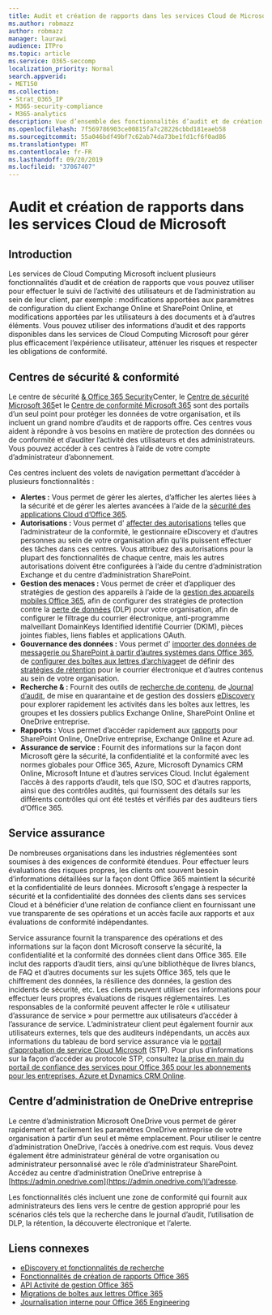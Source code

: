 ```yaml
---
title: Audit et création de rapports dans les services Cloud de Microsoft
ms.author: robmazz
author: robmazz
manager: laurawi
audience: ITPro
ms.topic: article
ms.service: O365-seccomp
localization_priority: Normal
search.appverid:
- MET150
ms.collection:
- Strat_O365_IP
- M365-security-compliance
- M365-analytics
description: Vue d’ensemble des fonctionnalités d’audit et de création de rapports dans Office 365, Microsoft 365 et service assurance.
ms.openlocfilehash: 7f569786903ce00815fa7c28226cbbd181eaeb58
ms.sourcegitcommit: 55a046bdf49bf7c62ab74da73be1fd1cf6f0ad86
ms.translationtype: MT
ms.contentlocale: fr-FR
ms.lasthandoff: 09/20/2019
ms.locfileid: "37067407"
---
```

# <a name="auditing-and-reporting-in-microsoft-cloud-services"></a>Audit et création de rapports dans les services Cloud de Microsoft

## <a name="introduction"></a>Introduction

Les services de Cloud Computing Microsoft incluent plusieurs fonctionnalités d’audit et de création de rapports que vous pouvez utiliser pour effectuer le suivi de l’activité des utilisateurs et de l’administration au sein de leur client, par exemple : modifications apportées aux paramètres de configuration du client Exchange Online et SharePoint Online, et modifications apportées par les utilisateurs à des documents et à d’autres éléments. Vous pouvez utiliser des informations d’audit et des rapports disponibles dans les services de Cloud Computing Microsoft pour gérer plus efficacement l’expérience utilisateur, atténuer les risques et respecter les obligations de conformité.

## <a name="security--compliance-centers"></a>Centres de sécurité & conformité

Le centre de sécurité [& Office 365 Security](https://protection.office.com)Center, le [Centre de sécurité Microsoft 365](https://security.microsoft.com)et le [Centre de conformité Microsoft 365](https://compliance.microsoft.com) sont des portails d’un seul point pour protéger les données de votre organisation, et ils incluent un grand nombre d’audits et de rapports offre. Ces centres vous aident à répondre à vos besoins en matière de protection des données ou de conformité et d’auditer l’activité des utilisateurs et des administrateurs. Vous pouvez accéder à ces centres à l’aide de votre compte d’administrateur d’abonnement.

Ces centres incluent des volets de navigation permettant d’accéder à plusieurs fonctionnalités :

- **Alertes :** Vous permet de gérer les alertes, d’afficher les alertes liées à la sécurité et de gérer les alertes avancées à l’aide de la [sécurité des applications Cloud d’Office 365](https://docs.microsoft.com/cloud-app-security/what-is-cloud-app-security).
- **Autorisations :** Vous permet d' [affecter des autorisations](https://support.office.com/article/Give-users-access-to-the-Office-365-Security-Compliance-Center-2cfce2c8-20c5-47f9-afc4-24b059c1bd76) telles que l’administrateur de la conformité, le gestionnaire eDiscovery et d’autres personnes au sein de votre organisation afin qu’ils puissent effectuer des tâches dans ces centres. Vous attribuez des autorisations pour la plupart des fonctionnalités de chaque centre, mais les autres autorisations doivent être configurées à l’aide du centre d’administration Exchange et du centre d’administration SharePoint.
- **Gestion des menaces :** Vous permet de créer et d’appliquer des stratégies de gestion des appareils à l’aide de la [gestion des appareils mobiles Office 365](https://support.office.com/article/Overview-of-Mobile-Device-Management-for-Office-365-faa7d8e5-645d-4d59-839c-c8d4c1869e4a), afin de configurer des stratégies de protection contre la [perte de données](https://support.office.com/article/Overview-of-data-loss-prevention-policies-1966b2a7-d1e2-4d92-ab61-42efbb137f5e) (DLP) pour votre organisation, afin de configurer le filtrage du courrier électronique, anti-programme malveillant DomainKeys Identified identifié Courrier (DKIM), pièces jointes fiables, liens fiables et applications OAuth.
- **Gouvernance des données :** Vous permet d' [importer des données de messagerie ou SharePoint à partir d’autres systèmes dans Office 365](https://support.office.com/article/Import-PST-files-or-SharePoint-data-to-Office-365-ba688e0a-0fcb-4bd7-8e57-2b669564ea84), de [configurer des boîtes aux lettres d’archivage](https://support.office.com/article/Enable-archive-mailboxes-in-the-Office-365-Security-Compliance-Center-268a109e-7843-405b-bb3d-b9393b2342ce)et de définir des [stratégies de rétention](https://support.office.com/article/Retention-in-the-Office-365-Security-Compliance-Center-2a0fc432-f18c-45aa-a539-30ab035c608c) pour le courrier électronique et d’autres contenus au sein de votre organisation.
- **Recherche & :** Fournit des outils de [recherche de contenu](https://support.office.com/article/Run-a-Content-Search-in-the-Office-365-Security-Compliance-Center-61852fd9-fe8a-4880-a339-cb19ed3bff4a), de [Journal d’audit](https://support.office.com/article/Search-the-audit-log-in-the-Office-365-Security-Compliance-Center-0d4d0f35-390b-4518-800e-0c7ec95e946c), de mise en quarantaine et de gestion des dossiers [eDiscovery](https://support.office.com/article/Manage-eDiscovery-cases-in-the-Office-365-Security-Compliance-Center-edea80d6-20a7-40fb-b8c4-5e8c8395f6da) pour explorer rapidement les activités dans les boîtes aux lettres, les groupes et les dossiers publics Exchange Online, SharePoint Online et OneDrive entreprise.
- **Rapports :** Vous permet d’accéder rapidement aux [rapports](https://support.office.com/article/Reports-in-the-Office-365-Security-Compliance-Center-7acd33ce-1ec8-49fb-b625-43bac7b58c5a) pour SharePoint Online, OneDrive entreprise, Exchange Online et Azure ad.
- **Assurance de service :** Fournit des informations sur la façon dont Microsoft gère la sécurité, la confidentialité et la conformité avec les normes globales pour Office 365, Azure, Microsoft Dynamics CRM Online, Microsoft Intune et d’autres services Cloud. Inclut également l’accès à des rapports d’audit, tels que ISO, SOC et d’autres rapports, ainsi que des contrôles audités, qui fournissent des détails sur les différents contrôles qui ont été testés et vérifiés par des auditeurs tiers d’Office 365.

## <a name="service-assurance"></a>Service assurance

De nombreuses organisations dans les industries réglementées sont soumises à des exigences de conformité étendues. Pour effectuer leurs évaluations des risques propres, les clients ont souvent besoin d’informations détaillées sur la façon dont Office 365 maintient la sécurité et la confidentialité de leurs données. Microsoft s’engage à respecter la sécurité et la confidentialité des données des clients dans ses services Cloud et à bénéficier d’une relation de confiance client en fournissant une vue transparente de ses opérations et un accès facile aux rapports et aux évaluations de conformité indépendantes.

Service assurance fournit la transparence des opérations et des informations sur la façon dont Microsoft conserve la sécurité, la confidentialité et la conformité des données client dans Office 365. Elle inclut des rapports d’audit tiers, ainsi qu’une bibliothèque de livres blancs, de FAQ et d’autres documents sur les sujets Office 365, tels que le chiffrement des données, la résilience des données, la gestion des incidents de sécurité, etc. Les clients peuvent utiliser ces informations pour effectuer leurs propres évaluations de risques réglementaires. Les responsables de la conformité peuvent affecter le rôle « utilisateur d’assurance de service » pour permettre aux utilisateurs d’accéder à l’assurance de service. L’administrateur client peut également fournir aux utilisateurs externes, tels que des auditeurs indépendants, un accès aux informations du tableau de bord service assurance via le [portail d’approbation de service Cloud Microsoft](http://aka.ms/STP) (STP). Pour plus d’informations sur la façon d’accéder au protocole STP, consultez [la prise en main du portail de confiance des services pour Office 365 pour les abonnements pour les entreprises, Azure et Dynamics CRM Online](http://aka.ms/STPHelp).

## <a name="onedrive-for-business-admin-center"></a>Centre d’administration de OneDrive entreprise

Le centre d’administration Microsoft OneDrive vous permet de gérer rapidement et facilement les paramètres OneDrive entreprise de votre organisation à partir d’un seul et même emplacement. Pour utiliser le centre d’administration OneDrive, l’accès à onedrive.com est requis. Vous devez également être administrateur général de votre organisation ou administrateur personnalisé avec le rôle d’administrateur SharePoint. Accédez au centre d’administration OneDrive entreprise à [https://admin.onedrive.com](https://admin.onedrive.com/)l’adresse.

Les fonctionnalités clés incluent une zone de conformité qui fournit aux administrateurs des liens vers le centre de gestion approprié pour les scénarios clés tels que la recherche dans le journal d’audit, l’utilisation de DLP, la rétention, la découverte électronique et l’alerte.

## <a name="related-links"></a>Liens connexes

- [eDiscovery et fonctionnalités de recherche](office-365-ediscovery-and-search-features.md)
- [Fonctionnalités de création de rapports Office 365](office-365-reporting-features.md)
- [API Activité de gestion Office 365](office-365-management-activity-api.md)
- [Migrations de boîtes aux lettres Office 365](office-365-mailbox-migrations.md)
- [Journalisation interne pour Office 365 Engineering](office-365-internal-logging.md)